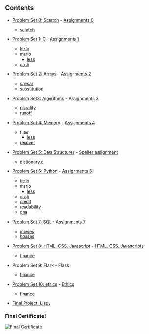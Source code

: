 
## Contents

- [Problem Set 0: Scratch](/pset0) - <a href='https://cs50.harvard.edu/x/2021/psets/0/'> Assignments 0</a>
  * [scratch](/pset1)
- [Problem Set 1: C](/C/pset1) - <a href='https://cs50.harvard.edu/x/2021/psets/1/'> Assignments 1</a>
  * [hello](/pset1/hello)
  * mario
    + [less](/pset1/mario/less)
  * [cash](/pset1/cash)

- [Problem Set 2: Arrays](/C/pset2) - <a href='https://cs50.harvard.edu/x/2021/psets/2/'> Assignments 2</a> 
  * [caesar](/pset2/caesar)
  * [substitution](/pset2/substitution)
- [Problem Set3: Algorithms](/C/pset3) - <a href='https://cs50.harvard.edu/x/2021/psets/3/'> Assignments 3</a> 
  * [plurality](/pset3/plurality)
  * [runoff](/pset3/runoff)
- [Problem Set 4: Memory](/C/pset4) - <a href='https://cs50.harvard.edu/x/2021/psets/4/'> Assignments 4</a> 
  * filter
    + [less](/pset4/filter)
  * [recover](/pset4/recover)
- [Problem Set 5: Data Structures](/pset5/speller) - <a href='https://cs50.harvard.edu/x/2021/psets/5/speller/'> Speller assignment</a>
  * [dictionary.c](/pset5/speller/dictionary.c)
- [Problem Set 6: Python](/pset6/) - <a href='https://cs50.harvard.edu/x/2021/psets/6/'> Assignments 6</a>
  * [hello](/Python/pset6/hello)
  * mario
    + [less](/pset6/mario/less)
  * [cash](/pset6/cash)
  * [credit](/pset6/credit)
  * [readability](/pset6/readability)
  * [dna](/pset6/dna)
- [Problem Set 7: SQL](/pset7/) - <a href='https://cs50.harvard.edu/x/2021/psets/7/'> Assignments 7</a>
  * [movies](/pset7/movies)
  * [houses](/pset7/fiftyville)
- [Problem Set 8: HTML, CSS, Javascript](/Python/finance) - <a href='https://cs50.harvard.edu/x/2021/psets/8/homepage/'> HTML, CSS, Javascripts</a>
  * [finance](/pset9/finance)
- [Problem Set 9: Flask](/Python/finance) - <a href='https://cs50.harvard.edu/x/2021/psets/9/finance/' >Flask</a>
  * [finance](/pset9/finance)
- [Problem Set 10: ethics](/pset10) - <a href='https://cs50.harvard.edu/x/2021/labs/10/'> Ethics</a>
  * [finance](/pset9/finance)
- [Final Project: Lispy](https://github.com/travisim/)
  

### Final Certificate!
![Final Certificate](CS50%20certificate.png)

